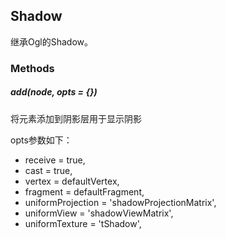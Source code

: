 ## Shadow

继承Ogl的Shadow。

### Methods

##### add(node, opts = {})

将元素添加到阴影层用于显示阴影

opts参数如下：

- receive = true,
- cast = true,
- vertex = defaultVertex,
- fragment = defaultFragment,
- uniformProjection = 'shadowProjectionMatrix',
- uniformView = 'shadowViewMatrix',
- uniformTexture = 'tShadow',